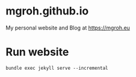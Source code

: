 # mgroh.github.io
My personal website and Blog at https://mgroh.eu


# Run website 

```
bundle exec jekyll serve --incremental
```

